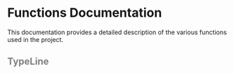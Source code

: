 # Functions Documentation

This documentation provides a detailed description of the various functions used in the project.

<h2 style="color: gray">
TypeLine
</h2>
